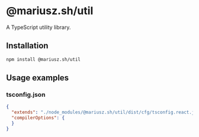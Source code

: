 # @mariusz.sh/util

A TypeScript utility library.

## Installation

```sh
npm install @mariusz.sh/util
```

## Usage examples

### tsconfig.json

```json
{
  "extends": "./node_modules/@mariusz.sh/util/dist/cfg/tsconfig.react.json",
  "compilerOptions": {
  }
}
```
